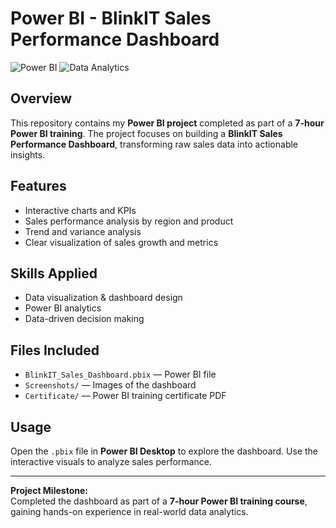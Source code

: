 
# Power BI - BlinkIT Sales Performance Dashboard

![Power BI](https://img.shields.io/badge/Power%20BI-Skill-blue) ![Data Analytics](https://img.shields.io/badge/Data%20Analytics-Project-green)

## Overview
This repository contains my **Power BI project** completed as part of a **7-hour Power BI training**. The project focuses on building a **BlinkIT Sales Performance Dashboard**, transforming raw sales data into actionable insights.

## Features
- Interactive charts and KPIs  
- Sales performance analysis by region and product  
- Trend and variance analysis  
- Clear visualization of sales growth and metrics  

## Skills Applied
- Data visualization & dashboard design  
- Power BI analytics  
- Data-driven decision making  

## Files Included
- `BlinkIT_Sales_Dashboard.pbix` — Power BI file  
- `Screenshots/` — Images of the dashboard  
- `Certificate/` — Power BI training certificate PDF  

## Usage
Open the `.pbix` file in **Power BI Desktop** to explore the dashboard. Use the interactive visuals to analyze sales performance.

---

**Project Milestone:**  
Completed the dashboard as part of a **7-hour Power BI training course**, gaining hands-on experience in real-world data analytics.


